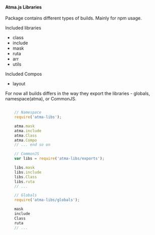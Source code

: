 #### Atma.js Libraries

Package contains different types of builds. Mainly for npm usage.

Included libraries
- class
- include
- mask
- ruta
- arr
- utils

Included Compos
- layout


For now all builds differs in the way they export the libraries - globals, namespace(atma), or CommonJS.


```javascript

	// Namespace
	require('atma-libs');

	atma.mask
	atma.include
	atma.Class
	atma.Compo
	// ... end so on

	// CommonJS
	var libs = require('atma-libs/exports');

	libs.mask
	libs.include
	libs.Class
	libs.ruta
	// ...

	// Globals
	require('atma-libs/globals');

	mask
	include
	Class
	ruta
	// ...
```


